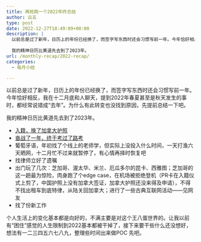 ```yaml
---
title: 再抢跑一个2022年终总结
author: 云五
type: post
date: 2022-12-27T18:49:09+00:00
description: |
  以前总是过了新年，日历上的年份已经换了，而签字写东西时还会习惯写前一年。今年恰好相反，我在十二月底和人聊天，提到2022年春夏甚至是秋天发生的事时，都经常说错成“去年”。为什么有此转变也没找到原因，先提前总结一下吧。
  
  我的精神日历比黄道先去到了2023年。
url: /monthly-recap/2022-recap/
categories:
  - 每月小结

---
```

以前总是过了新年，日历上的年份已经换了，而签字写东西时还会习惯写前一年。今年恰好相反，我在十二月底和人聊天，提到2022年春夏甚至是秋天发生的事时，都经常说错成“去年”。为什么有此转变也没找到原因，先提前总结一下吧。

我的精神日历比黄道先去到了2023年。

  * [入籍，换了加拿大护照](/nonsense/timeline-of-citizenship-application/)
  * [奋战了一年，终于考过了路考](/takeaway/my-long-journey-to-g2-drive-license/)
  * 葡萄牙语，年初找了个线上的老师学，但实际上没投入什么时间，一天打渔六天晒网，十二月忙不过来就暂停了，有心情再择时恢复吧
  * 找律师立好了遗嘱
  * 出门玩了几次：芝加哥、渥太华、米兰、厄瓜多尔的昆卡、西雅图；芝加哥的这一趟最为惊险，肉身跑了个edge case，在机场被拒绝登机（PR卡在入籍仪式上剪了，中国护照上没有加拿大签证，加拿大护照还没来得及申请），不得不找出租车到底特律，从陆关回加拿大；进行了一些古典互联网活动——见网友
  * 找了份新工作

个人生活上的变化基本都是向好的，不满主要是对这个王八蛋世界的。让我以前有“困住”感觉的人生限制到2022基本都被干掉了，接下来要干些什么还没想好，想法有一二三四五六七八九，整理些时间出来做POC 先吧。
